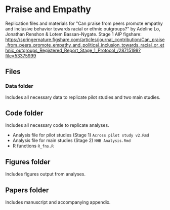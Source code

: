 # Praise and Empathy

Replication files and materials for "Can praise from peers promote empathy and inclusive behavior towards racial or ethnic outgroups?" by Adeline Lo, Jonathan Renshon & Lotem Bassan-Nygate. Stage 1 AIP figshare: https://springernature.figshare.com/articles/journal_contribution/Can_praise_from_peers_promote_empathy_and_political_inclusion_towards_racial_or_ethnic_outgroups_Registered_Report_Stage_1_Protocol_/28715198?file=53375999

## Files

### Data folder

Includes all necessary data to replicate pilot studies and two main studies.

## Code folder

Includes all necessary code to replicate analyses.

* Analysis file for pilot studies (Stage 1) `Across pilot study v2.Rmd`
* Analysis file for main studies (Stage 2) `NHB Analysis.Rmd`
* R functions `R_fns.R`

## Figures folder

Includes figures output from analyses.

## Papers folder

Includes manuscript and accompanying appendix.
